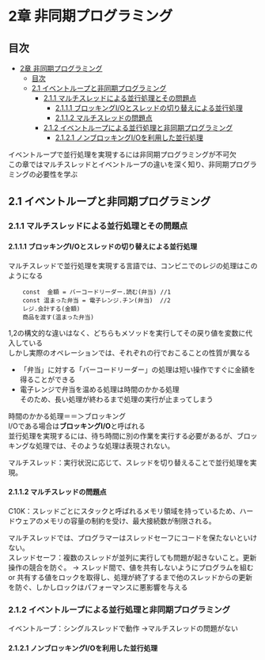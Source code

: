 # 2章 非同期プログラミング

## 目次
<!-- @import "[TOC]" {cmd="toc" depthFrom=2 depthTo=4 orderedList=false} -->

<!-- code_chunk_output -->

- [2章 非同期プログラミング](#2章-非同期プログラミング)
  - [目次](#目次)
  - [2.1 イベントループと非同期プログラミング](#21-イベントループと非同期プログラミング)
    - [2.1.1 マルチスレッドによる並行処理とその問題点](#211-マルチスレッドによる並行処理とその問題点)
      - [2.1.1.1 ブロッキングI/Oとスレッドの切り替えによる並行処理](#2111-ブロッキングioとスレッドの切り替えによる並行処理)
      - [2.1.1.2 マルチスレッドの問題点](#2112-マルチスレッドの問題点)
    - [2.1.2 イベントループによる並行処理と非同期プログラミング](#212-イベントループによる並行処理と非同期プログラミング)
      - [2.1.2.1 ノンブロッキングI/Oを利用した並行処理](#2121-ノンブロッキングioを利用した並行処理)

<!-- /code_chunk_output -->

イベントループで並行処理を実現するには非同期プログラミングが不可欠  
この章ではマルチスレッドとイベントループの違いを深く知り、非同期プログラミングの必要性を学ぶ 

## 2.1 イベントループと非同期プログラミング
### 2.1.1 マルチスレッドによる並行処理とその問題点

#### 2.1.1.1 ブロッキングI/Oとスレッドの切り替えによる並行処理

マルチスレッドで並行処理を実現する言語では、コンビニでのレジの処理はこのようになる
```
    const  金額 = バーコードリーダー.読む(弁当) //1
    const 温まった弁当 = 電子レンジ.チン(弁当)  //2
    レジ.会計する(金額)
    商品を渡す(温まった弁当)
```
1,2の構文的な違いはなく、どちらもメソッドを実行してその戻り値を変数に代入している   
しかし実際のオペレーションでは、それぞれの行でおこることの性質が異なる    
* 「弁当」に対する「バーコードリーダー」の処理は短い操作ですぐに金額を得ることができる  
* 電子レンジで弁当を温める処理は時間のかかる処理    
そのため、長い処理が終わるまで処理の実行が止まってしまう  

時間のかかる処理＝＝＞ブロッキング  
I/Oである場合は**ブロッキングI/O**と呼ばれる  
並行処理を実現するには、待ち時間に別の作業を実行する必要があるが、ブロッキングな処理では、そのような処理は表現されない。  

マルチスレッド：実行状況に応じて、スレッドを切り替えることで並行処理を実現。

#### 2.1.1.2 マルチスレッドの問題点
C10K：スレッドごとにスタックと呼ばれるメモリ領域を持っているため、ハードウェアのメモリの容量の制約を受け、最大接続数が制限される。

マルチスレッドでは、プログラマーはスレッドセーフにコードを保たないといけない。  
  スレッドセーフ：複数のスレッドが並列に実行しても問題が起きないこと。更新操作の競合を防ぐ。
&rarr; スレッド間で、値を共有しないようにプログラムを組む
or 共有する値をロックを取得し、処理が終了するまで他のスレッドからの更新を防ぐ、しかしロックはパフォーマンスに悪影響を与える

### 2.1.2 イベントループによる並行処理と非同期プログラミング

イベントループ：シングルスレッドで動作
&rarr;マルチスレッドの問題がない

#### 2.1.2.1 ノンブロッキングI/Oを利用した並行処理